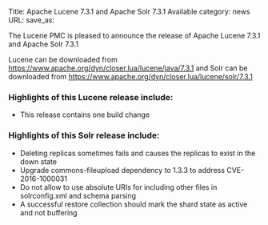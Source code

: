 Title: Apache Lucene 7.3.1 and Apache Solr 7.3.1 Available
category: news
URL: 
save_as: 

The Lucene PMC is pleased to announce the release of Apache Lucene 7.3.1 and Apache Solr 7.3.1

Lucene can be downloaded from <https://www.apache.org/dyn/closer.lua/lucene/java/7.3.1>
and Solr can be downloaded from <https://www.apache.org/dyn/closer.lua/lucene/solr/7.3.1>

### Highlights of this Lucene release include:

 * This release contains one build change

### Highlights of this Solr release include:

 * Deleting replicas sometimes fails and causes the replicas to exist in the down state
 * Upgrade commons-fileupload dependency to 1.3.3 to address CVE-2016-1000031
 * Do not allow to use absolute URIs for including other files in solrconfig.xml and schema parsing
 * A successful restore collection should mark the shard state as active and not buffering

